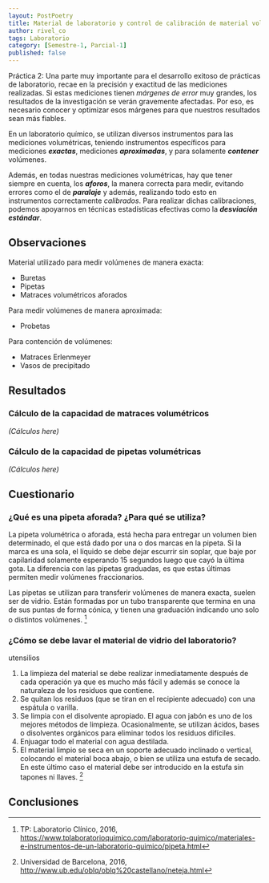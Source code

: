 ```yaml
---
layout: PostPoetry
title: Material de laboratorio y control de calibración de material volumétrico
author: rivel_co
tags: Laboratorio
category: [Semestre-1, Parcial-1]
published: false
---
```


Práctica 2:
Una parte muy importante para el desarrollo exitoso de prácticas de laboratorio, recae en la precisión y exactitud de las mediciones realizadas. Si estas mediciones tienen *márgenes de error* muy grandes, los resultados de la investigación se verán gravemente afectadas. Por eso, es necesario conocer y optimizar esos márgenes para que nuestros resultados sean más fiables.

En un laboratorio químico, se utilizan diversos instrumentos para las mediciones volumétricas, teniendo instrumentos específicos para mediciones ***exactas***, mediciones ***aproximadas***, y para solamente ***contener*** volúmenes.

Además, en todas nuestras mediciones volumétricas, hay que tener siempre en cuenta, los ***aforos***, la manera correcta para medir, evitando errores como el de ***paralaje*** y además, realizando todo esto en instrumentos correctamente *calibrados*. Para realizar dichas calibraciones, podemos apoyarnos en técnicas estadísticas efectivas como la ***desviación estándar***.

## Observaciones

Material utilizado para medir volúmenes de manera exacta:

- Buretas
- Pipetas
- Matraces volumétricos aforados

Para medir volúmenes de manera aproximada:

- Probetas

Para contención de volúmenes:

- Matraces Erlenmeyer
- Vasos de precipitado

## Resultados

### Cálculo de la capacidad de matraces volumétricos

*(Cálculos here)*

### Cálculo de la capacidad de pipetas volumétricas

*(Cálculos here)*

## Cuestionario

### ¿Qué es una pipeta aforada? ¿Para qué se utiliza?

La pipeta volumétrica o aforada, está hecha para entregar un volumen bien determinado, el que está dado por una o dos marcas en la pipeta. Si la marca es una sola, el líquido se debe dejar escurrir sin soplar, que baje por capilaridad solamente esperando 15 segundos luego que cayó la última gota. La diferencia con las pipetas graduadas, es que estas últimas permiten medir volúmenes fraccionarios.

Las pipetas se utilizan para transferir volúmenes de manera exacta, suelen ser de vidrio. Están formadas por un tubo transparente que termina en una de sus puntas de forma cónica, y tienen una graduación indicando uno solo o distintos volúmenes. [^1]

[^1]: TP: Laboratorio Clínico, 2016, https://www.tplaboratorioquimico.com/laboratorio-quimico/materiales-e-instrumentos-de-un-laboratorio-quimico/pipeta.html

### ¿Cómo se debe lavar el material de vidrio del laboratorio?
utensilios
1. La limpieza del material se debe realizar inmediatamente después de cada operación ya que es mucho más fácil y además se conoce la naturaleza de los residuos que contiene.
2. Se quitan los residuos (que se tiran en el recipiente adecuado) con una espátula o varilla.
3. Se limpia con el disolvente apropiado. El agua con jabón es uno de los mejores métodos de limpieza. Ocasionalmente, se utilizan ácidos, bases o disolventes orgánicos para eliminar todos los residuos difíciles.
4. Enjuagar todo el material con agua destilada. 
5. El material limpio se seca en un soporte adecuado inclinado o vertical, colocando el material boca abajo, o bien se utiliza una estufa de secado. En este último caso el material debe ser introducido en la estufa sin tapones ni llaves. [^2]

[^2]: Universidad de Barcelona, 2016, http://www.ub.edu/oblq/oblq%20castellano/neteja.html

## Conclusiones

